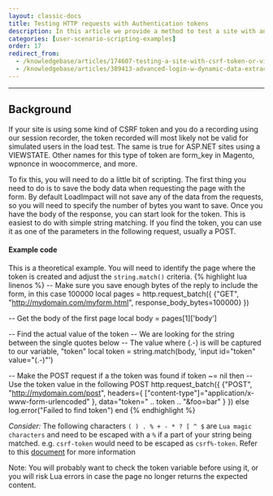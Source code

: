 ```yaml
---
layout: classic-docs
title: Testing HTTP requests with Authentication tokens
description: In this article we provide a method to test a site with an CSRF token. The same principle applies for VIEWSTATE or other authentication tokens.
categories: [user-scenario-scripting-examples]
order: 17
redirect_from:
  - /knowledgebase/articles/174607-testing-a-site-with-csrf-token-or-viewstate
  - /knowledgebase/articles/389413-advanced-login-w-dynamic-data-extraction-correlati
---
```


***

<h2>Background</h2>



If your site is using some kind of CSRF token and you do a recording using our session recorder, the token recorded will most likely not be valid for simulated users in the load test. The same is true for ASP.NET sites using a VIEWSTATE.  Other names for this type of token are form_key in Magento, wpnonce in woocommerce, and more.

To fix this, you will need to do a little bit of scripting. The first thing you need to do is to save the body data when requesting the page with the form. By default LoadImpact will not save any of the data from the requests, so you will need to specify the number of bytes you want to save. Once you have the body of the response, you can start look for the token. This is easiest to do with simple string matching. If you find the token, you can use it as one of the parameters in the following request, usually a POST.

#### Example code
This is a theoretical example. You will need to identify the page where the token is created and adjust the `string.match()` criteria.
{% highlight lua linenos %}
-- Make sure you save enough bytes of the reply to include the form, in this case 100000
local pages = http.request_batch({
    {"GET", "http://mydomain.com/myform.html", response_body_bytes=100000}
})

-- Get the body of the first page
local body = pages[1]['body']

-- Find the actual value of the token
-- We are looking for the string between the single quotes below
-- The value where (.-) is will be captured to our variable, "token"
local token = string.match(body, 'input id="token" value="(.-)"')

-- Make the POST request if a the token was found
if token ~= nil then
    -- Use the token value in the following POST
    http.request_batch({
        {"POST", "http://mydomain.com/post", headers={
                ["content-type"]="application/x-www-form-urlencoded"
            },
            data="token=" .. token .. "&foo=bar"
        }
    })
else
    log.error("Failed to find token")
end
{% endhighlight %}

*Consider:* The following characters `( ) . % + - * ? [ ^ $` are `Lua magic characters` and need to be escaped with a `%` if a part of your string being matched.  e.g. `csrf-token` would need to be escaped as `csrf%-token`.  Refer to this [document](https://www.lua.org/pil/20.2.html) for more information


Note: You will probably want to check the token variable before using it, or you will risk Lua errors in case the page no longer returns the expected content.
